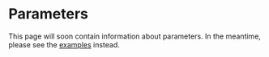 # Parameters

This page will soon contain information about parameters.
In the meantime, please see the [examples](../../examples/examples) instead.